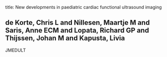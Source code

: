 title: New developments in paediatric cardiac functional ultrasound imaging

## de Korte, Chris L and Nillesen, Maartje M and Saris, Anne ECM and Lopata, Richard GP and Thijssen, Johan M and Kapusta, Livia
JMEDULT


